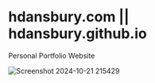 # hdansbury.com || hdansbury.github.io
Personal Portfolio Website


![Screenshot 2024-10-21 215429](https://github.com/user-attachments/assets/3aaf890e-924b-43fc-8673-df8e0249dfa1)
